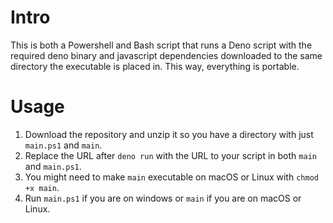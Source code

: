 # Intro

This is both a Powershell and Bash script that runs a Deno script with the required deno binary and javascript dependencies downloaded to the same directory the executable is placed in. This way, everything is portable.

# Usage

1. Download the repository and unzip it so you have a directory with just `main.ps1` and `main`.
2. Replace the URL after `deno run` with the URL to your script in both `main` and `main.ps1`.
3. You might need to make `main` executable on macOS or Linux with `chmod +x main`.
4. Run `main.ps1` if you are on windows or `main` if you are on macOS or Linux.
